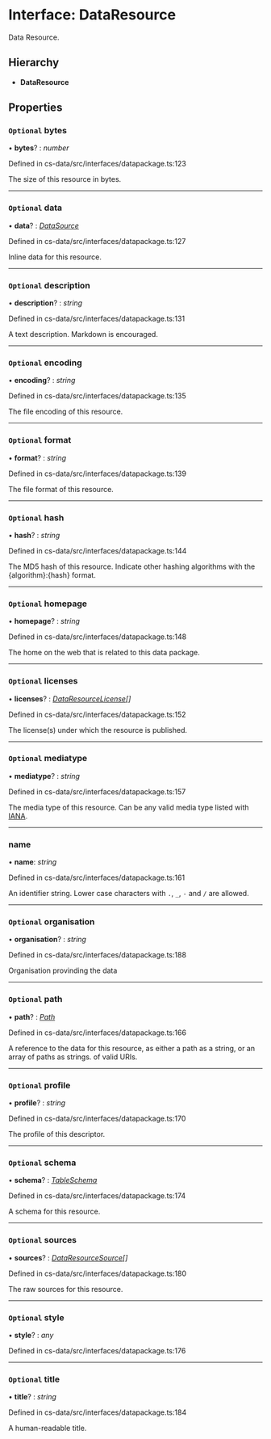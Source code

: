 # Interface: DataResource

Data Resource.

## Hierarchy

* **DataResource**

## Properties

### `Optional` bytes

• **bytes**? : *number*

Defined in cs-data/src/interfaces/datapackage.ts:123

The size of this resource in bytes.

___

### `Optional` data

• **data**? : *[DataSource](../classes/_cs_data_src_classes_data_source_.datasource.md)*

Defined in cs-data/src/interfaces/datapackage.ts:127

Inline data for this resource.

___

### `Optional` description

• **description**? : *string*

Defined in cs-data/src/interfaces/datapackage.ts:131

A text description. Markdown is encouraged.

___

### `Optional` encoding

• **encoding**? : *string*

Defined in cs-data/src/interfaces/datapackage.ts:135

The file encoding of this resource.

___

### `Optional` format

• **format**? : *string*

Defined in cs-data/src/interfaces/datapackage.ts:139

The file format of this resource.

___

### `Optional` hash

• **hash**? : *string*

Defined in cs-data/src/interfaces/datapackage.ts:144

The MD5 hash of this resource. Indicate other hashing algorithms with the
{algorithm}:{hash} format.

___

### `Optional` homepage

• **homepage**? : *string*

Defined in cs-data/src/interfaces/datapackage.ts:148

The home on the web that is related to this data package.

___

### `Optional` licenses

• **licenses**? : *[DataResourceLicense](_cs_data_src_interfaces_datapackage_.dataresourcelicense.md)[]*

Defined in cs-data/src/interfaces/datapackage.ts:152

The license(s) under which the resource is published.

___

### `Optional` mediatype

• **mediatype**? : *string*

Defined in cs-data/src/interfaces/datapackage.ts:157

The media type of this resource. Can be any valid media type listed with
[IANA](https://www.iana.org/assignments/media-types/media-types.xhtml).

___

###  name

• **name**: *string*

Defined in cs-data/src/interfaces/datapackage.ts:161

An identifier string. Lower case characters with `.`, `_`, `-` and `/` are allowed.

___

### `Optional` organisation

• **organisation**? : *string*

Defined in cs-data/src/interfaces/datapackage.ts:188

Organisation provinding the data

___

### `Optional` path

• **path**? : *[Path](../modules/_cs_data_src_interfaces_datapackage_.md#path)*

Defined in cs-data/src/interfaces/datapackage.ts:166

A reference to the data for this resource, as either a path as a string, or an array of
paths as strings. of valid URIs.

___

### `Optional` profile

• **profile**? : *string*

Defined in cs-data/src/interfaces/datapackage.ts:170

The profile of this descriptor.

___

### `Optional` schema

• **schema**? : *[TableSchema](_cs_data_src_interfaces_tableschema_.tableschema.md)*

Defined in cs-data/src/interfaces/datapackage.ts:174

A schema for this resource.

___

### `Optional` sources

• **sources**? : *[DataResourceSource](_cs_data_src_interfaces_datapackage_.dataresourcesource.md)[]*

Defined in cs-data/src/interfaces/datapackage.ts:180

The raw sources for this resource.

___

### `Optional` style

• **style**? : *any*

Defined in cs-data/src/interfaces/datapackage.ts:176

___

### `Optional` title

• **title**? : *string*

Defined in cs-data/src/interfaces/datapackage.ts:184

A human-readable title.

